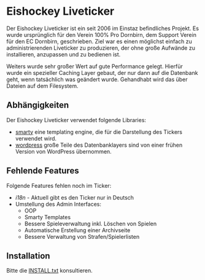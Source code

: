 Eishockey Liveticker
====================

Der Eishockey Liveticker ist ein seit 2006 im Einstaz befindliches Projekt. Es wurde ursprünglich für den Verein 100% Pro Dornbirn, dem Support Verein für den EC Dornbirn, geschrieben. Ziel war es einen möglichst einfach zu administrierenden Liveticker zu produzieren, der ohne große Aufwände zu installieren, anzupassen und zu bedienen ist.

Weiters wurde sehr großer Wert auf gute Performance gelegt. Hierfür wurde ein spezieller Caching Layer gebaut, der nur dann auf die Datenbank geht, wenn tatsächlich was geändert wurde. Gehandhabt wird das über Dateien auf dem Filesystem. 

Abhängigkeiten
--------------

Der Eishockey Liveticker verwendet folgende Libraries:

 * [smarty](http://www.smarty.net/) eine templating engine, die für die Darstellung des Tickers verwendet wird.
 * [wordpress](http://www.wordpress.org) große Teile des Datenbanklayers sind von einer frühen Version von WordPress übernommen.


Fehlende Features
-----------------

Folgende Features fehlen noch im Ticker:

 * *i18n* - Aktuell gibt es den Ticker nur in Deutsch
 * Umstellung des Admin Interfaces:
   * OOP
   * Smarty Templates
   * Bessere Spieleverwaltung inkl. Löschen von Spielen
   * Automatische Erstellung einer Archivseite
   * Bessere Verwaltung von Strafen/Spielerlisten
   
Installation
------------

Bitte die [INSTALL.txt](INSTALL.txt) konsultieren. 
